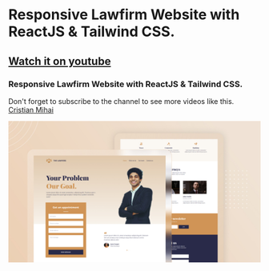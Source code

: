 # Responsive Lawfirm Website with ReactJS & Tailwind CSS.
## [Watch it on youtube](https://www.youtube.com/channel/UCHxFuzPCvAF0HUygKB67etw)
### Responsive Lawfirm Website with ReactJS & Tailwind CSS.
Don't forget to subscribe to the channel to see more videos like this. [Cristian Mihai](https://www.youtube.com/channel/UCHxFuzPCvAF0HUygKB67etw)

![](preview.jpg)

